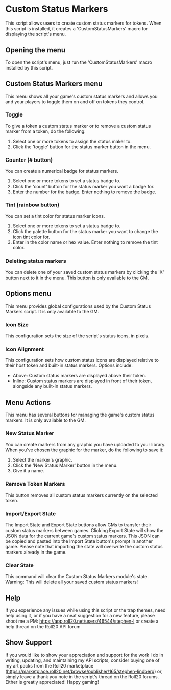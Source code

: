 # Custom Status Markers
This script allows users to create custom status markers for tokens.
When this script is installed, it creates a 'CustomStatusMarkers' macro for
displaying the script's menu.

## Opening the menu
To open the script's menu, just run the 'CustomStatusMarkers' macro installed
by this script.

## Custom Status Markers menu
This menu shows all your game's custom status markers and allows you and your
players to toggle them on and off on tokens they control.

### Toggle
To give a token a custom status marker or to remove a custom status marker from
a token, do the following:

1. Select one or more tokens to assign the status maker to.
2. Click the 'toggle' button for the status marker button in the menu.

### Counter (# button)
You can create a numerical badge for status markers.

1. Select one or more tokens to set a status badge to.
2. Click the 'count' button for the status marker you want a badge for.
3. Enter the number for the badge. Enter nothing to remove the badge.

### Tint (rainbow button)
You can set a tint color for status marker icons.

1. Select one or more tokens to set a status badge to.
2. Click the palette button for the status marker you want to change the icon tint color for.
3. Enter in the color name or hex value. Enter nothing to remove the tint color.

### Deleting status markers
You can delete one of your saved custom status markers by clicking the 'X'
button next to it in the menu. This button is only available to the GM.

## Options menu
This menu provides global configurations used by the Custom Status Markers
script. It is only available to the GM.

### Icon Size
This configuration sets the size of the script's status icons, in pixels.

### Icon Alignment
This configuration sets how custom status icons are displayed relative to
their host token and built-in status markers. Options include:

* Above: Custom status markers are displayed above their token.
* Inline: Custom status markers are displayed in front of their token, alongside any built-in status markers.

## Menu Actions
This menu has several buttons for managing the game's custom status markers.
It is only available to the GM.

### New Status Marker
You can create markers from any graphic you have uploaded to your library. When you've
chosen the graphic for the marker, do the following to save it:

1. Select the marker's graphic.
2. Click the 'New Status Marker' button in the menu.
3. Give it a name.

### Remove Token Markers
This button removes all custom status markers currently on the selected token.

### Import/Export State
The Import State and Export State buttons allow GMs to transfer their custom
status markers between games. Clicking Export State will show the JSON data
for the current game's custom status markers. This JSON can be copied and
pasted into the Import State button's prompt in another game. Please note that
importing the state will overwrite the custom status markers already
in the game.

### Clear State
This command will clear the Custom Status Markers module's state.
Warning: This will delete all your saved custom status markers!

## Help
If you experience any issues while using this script or the trap themes,
need help using it, or if you have a neat suggestion for a new feature,
please shoot me a PM:
https://app.roll20.net/users/46544/stephen-l
or create a help thread on the Roll20 API forum

## Show Support
If you would like to show your appreciation and support for the work I do in writing,
updating, and maintaining my API scripts, consider buying one of my art packs from the Roll20 marketplace (https://marketplace.roll20.net/browse/publisher/165/stephen-lindberg)
or, simply leave a thank you note in the script's thread on the Roll20 forums.
Either is greatly appreciated! Happy gaming!
